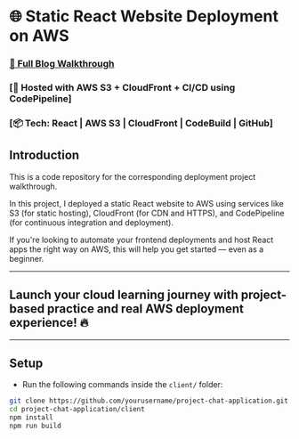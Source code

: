 # 🌐 Static React Website Deployment on AWS

### [📘 Full Blog Walkthrough](https://visheshblog.hashnode.dev/project-1-deploying-a-static-react-website-on-aws-with-cicd-s3-cloudfront-codepipeline)

### [🚀 Hosted with AWS S3 + CloudFront + CI/CD using CodePipeline]
### [📦 Tech: React | AWS S3 | CloudFront | CodeBuild | GitHub]

## Introduction
This is a code repository for the corresponding deployment project walkthrough.  

In this project, I deployed a static React website to AWS using services like S3 (for static hosting), CloudFront (for CDN and HTTPS), and CodePipeline (for continuous integration and deployment).  

If you're looking to automate your frontend deployments and host React apps the right way on AWS, this will help you get started — even as a beginner.

---

## Launch your cloud learning journey with project-based practice and real AWS deployment experience! 🔥

---

## Setup

- Run the following commands inside the `client/` folder:

```bash
git clone https://github.com/yourusername/project-chat-application.git
cd project-chat-application/client
npm install
npm run build
